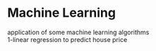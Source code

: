 # Machine Learning
application of some machine learning algorithms<br>
1-linear regression to predict house price
